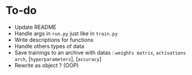# To-do

- Update README
- Handle args in `run.py` just like in `train.py`
- Write descriptions for functions
- Handle others types of data
- Save trainings to an archive with datas : `weights matrix`, `activations arch`, [`hyperparameters`], [`accuracy`]
- Rewrite as object ? (OOP)
